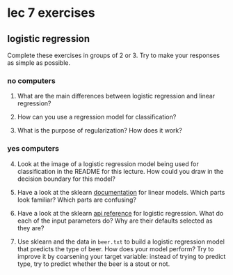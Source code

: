 <!-- author: Jason Dolatshahi -->

# lec 7 exercises
## logistic regression

Complete these exercises in groups of 2 or 3. Try to make your responses as
simple as possible.

### no computers

1) What are the main differences between logistic regression and linear
regression?

2) How can you use a regression model for classification?

3) What is the purpose of regularization? How does it work?

### yes computers
4) Look at the image of a logistic regression model being used for
classification in the README for this lecture. How could you draw in the
decision boundary for this model?

5) Have a look at the sklearn
[documentation](http://scikit-learn.org/stable/modules/linear_model.html)
for linear models. Which parts look familiar? Which parts are confusing?

6) Have a look at the sklearn
[api
reference](http://scikit-learn.org/stable/modules/generated/sklearn.linear_model.LogisticRegression.html#sklearn.linear_model.LogisticRegression)
for logistic regression. What do each of the input parameters do? Why are their
defaults selected as they are?

7) Use sklearn and the data in `beer.txt` to build a logistic regression model that
predicts the type of beer. How does your model perform? Try to improve it by
coarsening your target variable: instead of trying to predict type, try to
predict whether the beer is a stout or not.
